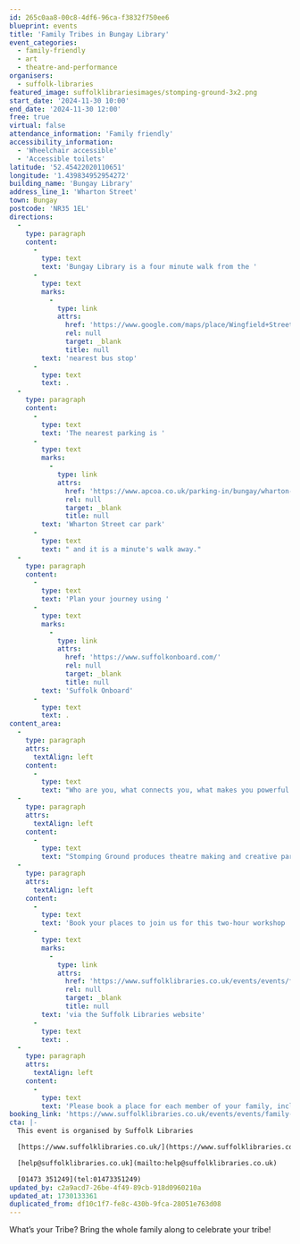 ```yaml
---
id: 265c0aa8-00c8-4df6-96ca-f3832f750ee6
blueprint: events
title: 'Family Tribes in Bungay Library'
event_categories:
  - family-friendly
  - art
  - theatre-and-performance
organisers:
  - suffolk-libraries
featured_image: suffolklibrariesimages/stomping-ground-3x2.png
start_date: '2024-11-30 10:00'
end_date: '2024-11-30 12:00'
free: true
virtual: false
attendance_information: 'Family friendly'
accessibility_information:
  - 'Wheelchair accessible'
  - 'Accessible toilets'
latitude: '52.45422020110651'
longitude: '1.439834952954272'
building_name: 'Bungay Library'
address_line_1: 'Wharton Street'
town: Bungay
postcode: 'NR35 1EL'
directions:
  -
    type: paragraph
    content:
      -
        type: text
        text: 'Bungay Library is a four minute walk from the '
      -
        type: text
        marks:
          -
            type: link
            attrs:
              href: 'https://www.google.com/maps/place/Wingfield+Street/@52.4533183,1.4374242,17z/data=!4m23!1m16!4m15!1m6!1m2!1s0x47d9f172009197c5:0x993943c81f1c157e!2sBungay+Community+Library,+Wharton+Street,+Bungay!2m2!1d1.4398431!2d52.4540823!1m6!1m2!1s0x47d9f16e1796f271:0xa591536df8fa9643!2sWingfield+Street,+Bungay+NR35+1BY!2m2!1d1.440778!2d52.45256!3e2!3m5!1s0x47d9f16e1796f271:0xa591536df8fa9643!8m2!3d52.45256!4d1.440778!16s%2Fg%2F1q67rjjml?entry=ttu'
              rel: null
              target: _blank
              title: null
        text: 'nearest bus stop'
      -
        type: text
        text: .
  -
    type: paragraph
    content:
      -
        type: text
        text: 'The nearest parking is '
      -
        type: text
        marks:
          -
            type: link
            attrs:
              href: 'https://www.apcoa.co.uk/parking-in/bungay/wharton-street-bungay/'
              rel: null
              target: _blank
              title: null
        text: 'Wharton Street car park'
      -
        type: text
        text: " and it is a minute's walk away."
  -
    type: paragraph
    content:
      -
        type: text
        text: 'Plan your journey using '
      -
        type: text
        marks:
          -
            type: link
            attrs:
              href: 'https://www.suffolkonboard.com/'
              rel: null
              target: _blank
              title: null
        text: 'Suffolk Onboard'
      -
        type: text
        text: .
content_area:
  -
    type: paragraph
    attrs:
      textAlign: left
    content:
      -
        type: text
        text: "Who are you, what connects you, what makes you powerful and what do you dream of? We’ll be exploring what it is to be a family in 2024 through fun, creative theatre-based activities designed to uncover the unique identities of our tribes. Make new connections, share ideas with others and add your discoveries to our communal family furniture to make a record of your unique tribe.\_"
  -
    type: paragraph
    attrs:
      textAlign: left
    content:
      -
        type: text
        text: "Stomping Ground produces theatre making and creative participatory opportunities for young people, schools, and communities in the East of England. Stomping Ground is run by Sian Burford-Thomas, a theatre maker & practitioner who has been working in participatory theatre for over 15 years.\_"
  -
    type: paragraph
    attrs:
      textAlign: left
    content:
      -
        type: text
        text: 'Book your places to join us for this two-hour workshop '
      -
        type: text
        marks:
          -
            type: link
            attrs:
              href: 'https://www.suffolklibraries.co.uk/events/events/family-tribes-in-bungay-library'
              rel: null
              target: _blank
              title: null
        text: 'via the Suffolk Libraries website'
      -
        type: text
        text: .
  -
    type: paragraph
    attrs:
      textAlign: left
    content:
      -
        type: text
        text: 'Please book a place for each member of your family, including-grown-ups.'
booking_link: 'https://www.suffolklibraries.co.uk/events/events/family-tribes-in-bungay-library'
cta: |-
  This event is organised by Suffolk Libraries

  [https://www.suffolklibraries.co.uk/](https://www.suffolklibraries.co.uk/) 

  [help@suffolklibraries.co.uk](mailto:help@suffolklibraries.co.uk)

  [01473 351249](tel:01473351249)
updated_by: c2a9acd7-26be-4f49-89cb-918d0960210a
updated_at: 1730133361
duplicated_from: df10c1f7-fe8c-430b-9fca-28051e763d08
---
```

What’s your Tribe? Bring the whole family along to celebrate your tribe!